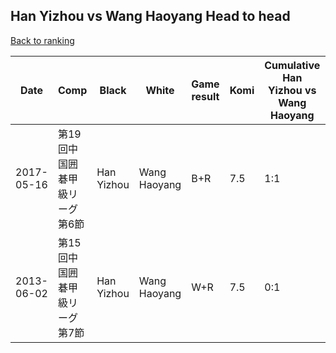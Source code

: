 ## Han Yizhou vs Wang Haoyang Head to head

[Back to ranking](../../index.md)




| **Date** | **Comp** | **Black** | **White** | **Game result** | **Komi** | **Cumulative Han Yizhou vs Wang Haoyang** | **Han Yizhou streak** | **Wang Haoyang streak** | 
| --- | --- | --- | --- | --- | --- | --- | --- | --- |
| 2017-05-16 | 第19回中国囲碁甲級リーグ第6節 | Han Yizhou | Wang Haoyang | B+R | 7.5 | 1:1 | 1 | 0 | 
| 2013-06-02 | 第15回中国囲碁甲級リーグ第7節 | Han Yizhou | Wang Haoyang | W+R | 7.5 | 0:1 | 0 | 1 |




